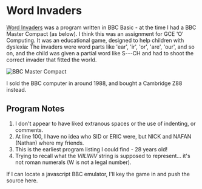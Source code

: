 # Word Invaders

[Word Invaders]() was a program written in BBC Basic - at the time I had a BBC Master
Compact (as below). I think this was an assignment for GCE 'O' Computing. It was
an educational game, designed to help children with dyslexia: The invaders were word
parts like 'ear', 'ir', 'or', 'are', 'our', and so on, and the child was given a 
partial word like S---CH and had to shoot the correct invader that fitted the world.

![BBC Master Compact](https://www.google.co.uk/url?sa=i&rct=j&q=&esrc=s&source=images&cd=&cad=rja&docid=kRO3bnM2ar0-9M&tbnid=8HOJpQEKlA7t0M:&ved=0CAUQjRw&url=http%3A%2F%2Fwww.mjpye.org.uk%2Facornuser.html&ei=YuT3UuGFL8TRsgaFyYDQDQ&bvm=bv.60983673,d.bGE&psig=AFQjCNHSDNtL3CMP7SoxykfFt63UcWzLhw&ust=1392063959627270)

I sold the BBC computer in around 1988, and bought a Cambridge Z88 instead.

## Program Notes

1. I don't appear to have liked extranous spaces or the use of indenting, or comments.
2. At line 100, I have no idea who SID or ERIC were, but NICK and NAFAN (Nathan)
   where my friends.
3. This is the earliest program listing I could find - 28 years old!
4. Trying to recall what the *VIILWIV* string is supposed to represent... it's not
   roman numerals (W is not a legal number).

If I can locate a javascript BBC emulator, I'll key the game in and push the source
here.

